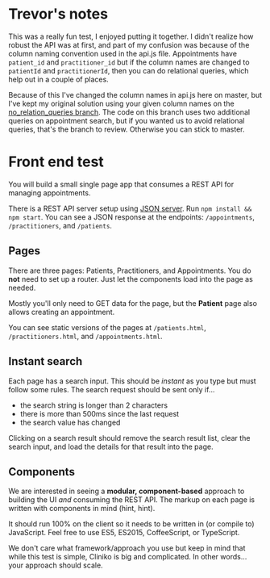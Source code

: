 # Trevor's notes

This was a really fun test, I enjoyed putting it together. I didn't realize how robust the API was at first, and part of my confusion was because of the column naming convention used in the api.js file. Appointments have `patient_id` and `practitioner_id` but if the column names are changed to `patientId` and `practitionerId`, then you can do relational queries, which help out in a couple of places.

Because of this I've changed the column names in api.js here on master, but I've kept my original solution using your given column names on the [no_relation_queries branch](https://github.com/cranderveldt/front-end-js-test/tree/no_relation_queries). The code on this branch uses two additional queries on appointment search, but if you wanted us to avoid relational queries, that's the branch to review. Otherwise you can stick to master.

# Front end test
You will build a small single page app that consumes a REST API for managing appointments.

There is a REST API server setup using [JSON server](https://github.com/typicode/json-server). Run `npm install && npm start`. You can see a JSON response at the endpoints: `/appointments`, `/practitioners`, and `/patients`.

## Pages
There are three pages: Patients, Practitioners, and Appointments. You do **not** need to set up a router. Just let the components load into the page as needed.

Mostly you'll only need to GET data for the page, but the **Patient** page also allows creating an appointment.

You can see static versions of the pages at `/patients.html`, `/practitioners.html`, and `/appointments.html`.

## Instant search
Each page has a search input. This should be _instant_ as you type but must follow some rules. The search request should be sent only if...

- the search string is longer than 2 characters
- there is more than 500ms since the last request
- the search value has changed

Clicking on a search result should remove the search result list, clear the search input, and load the details for that result into the page.

## Components
We are interested in seeing a **modular, component-based** approach to building the UI _and_ consuming the REST API. The markup on each page is written with components in mind (hint, hint).

It should run 100% on the client so it needs to be written in (or compile to) JavaScript. Feel free to use ES5, ES2015, CoffeeScript, or TypeScript.

We don't care what framework/approach you use but keep in mind that while this test is simple, Cliniko is big and complicated. In other words... your approach should scale.
